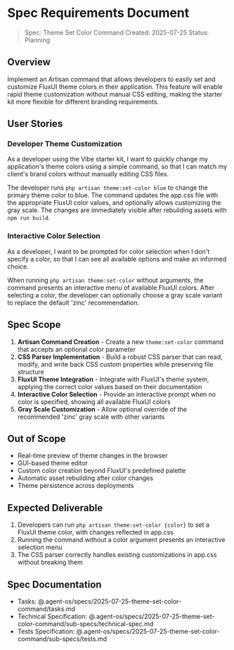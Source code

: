 # Spec Requirements Document

> Spec: Theme Set Color Command
> Created: 2025-07-25
> Status: Planning

## Overview

Implement an Artisan command that allows developers to easily set and customize FluxUI theme colors in their application. This feature will enable rapid theme customization without manual CSS editing, making the starter kit more flexible for different branding requirements.

## User Stories

### Developer Theme Customization

As a developer using the Vibe starter kit, I want to quickly change my application's theme colors using a simple command, so that I can match my client's brand colors without manually editing CSS files.

The developer runs `php artisan theme:set-color blue` to change the primary theme color to blue. The command updates the app.css file with the appropriate FluxUI color values, and optionally allows customizing the gray scale. The changes are immediately visible after rebuilding assets with `npm run build`.

### Interactive Color Selection

As a developer, I want to be prompted for color selection when I don't specify a color, so that I can see all available options and make an informed choice.

When running `php artisan theme:set-color` without arguments, the command presents an interactive menu of available FluxUI colors. After selecting a color, the developer can optionally choose a gray scale variant to replace the default 'zinc' recommendation.

## Spec Scope

1. **Artisan Command Creation** - Create a new `theme:set-color` command that accepts an optional color parameter
2. **CSS Parser Implementation** - Build a robust CSS parser that can read, modify, and write back CSS custom properties while preserving file structure
3. **FluxUI Theme Integration** - Integrate with FluxUI's theme system, applying the correct color values based on their documentation
4. **Interactive Color Selection** - Provide an interactive prompt when no color is specified, showing all available FluxUI colors
5. **Gray Scale Customization** - Allow optional override of the recommended 'zinc' gray scale with other variants

## Out of Scope

- Real-time preview of theme changes in the browser
- GUI-based theme editor
- Custom color creation beyond FluxUI's predefined palette
- Automatic asset rebuilding after color changes
- Theme persistence across deployments

## Expected Deliverable

1. Developers can run `php artisan theme:set-color {color}` to set a FluxUI theme color, with changes reflected in app.css
2. Running the command without a color argument presents an interactive selection menu
3. The CSS parser correctly handles existing customizations in app.css without breaking them

## Spec Documentation

- Tasks: @.agent-os/specs/2025-07-25-theme-set-color-command/tasks.md
- Technical Specification: @.agent-os/specs/2025-07-25-theme-set-color-command/sub-specs/technical-spec.md
- Tests Specification: @.agent-os/specs/2025-07-25-theme-set-color-command/sub-specs/tests.md